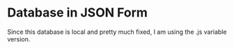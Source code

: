 # Database in JSON Form

Since this database is local and pretty much fixed, I am using the .js variable version.